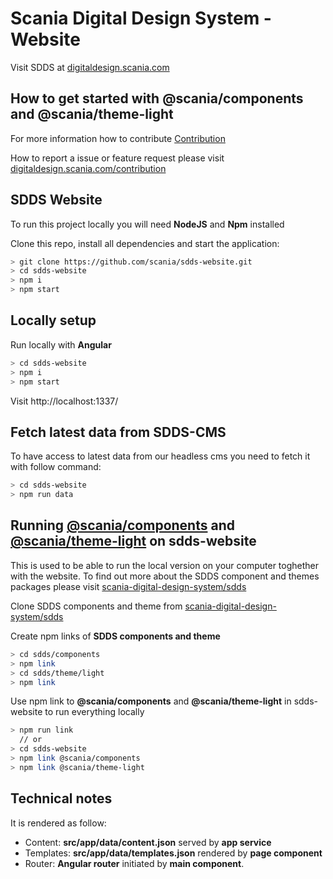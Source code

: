 # Scania Digital Design System - Website

Visit SDDS at [digitaldesign.scania.com](https://digitaldesign.scania.com/)
## How to get started with @scania/components and @scania/theme-light

For more information how to contribute [Contribution](https://github.com/scania-digital-design-system/sdds/blob/master/CONTRIBUTING.md)

How to report a issue or feature request please visit [digitaldesign.scania.com/contribution](https://digitaldesign.scania.com/contribution)

## SDDS Website
To run this project locally you will need **NodeJS** and **Npm** installed

Clone this repo, install all dependencies and start the application:
```bash
> git clone https://github.com/scania/sdds-website.git
> cd sdds-website
> npm i
> npm start
```

## Locally setup

Run locally with **Angular**
```bash
> cd sdds-website
> npm i
> npm start
```

Visit http://localhost:1337/

## Fetch latest data from SDDS-CMS

To have access to latest data from our headless cms you need to fetch it with follow command:

```bash
> cd sdds-website
> npm run data
```

## Running [@scania/components](https://www.npmjs.com/package/@scania/components) and [@scania/theme-light](https://www.npmjs.com/package/@scania/theme-light) on sdds-website

This is used to be able to run the local version on your computer toghether with the website. To find out more about the SDDS component and themes packages please visit [scania-digital-design-system/sdds](https://github.com/scania-digital-design-system/sdds)


Clone SDDS components and theme from [scania-digital-design-system/sdds](https://github.com/scania-digital-design-system/sdds)

Create npm links of **SDDS components and theme**

```bash
> cd sdds/components
> npm link
> cd sdds/theme/light
> npm link
```

Use npm link to **@scania/components** and **@scania/theme-light** in sdds-website to run everything locally
```bash
> npm run link
  // or
> cd sdds-website
> npm link @scania/components
> npm link @scania/theme-light
```

## Technical notes

It is rendered as follow:
- Content: **src/app/data/content.json** served by **app service**
- Templates: **src/app/data/templates.json** rendered by **page component**
- Router: **Angular router** initiated by **main component**.
